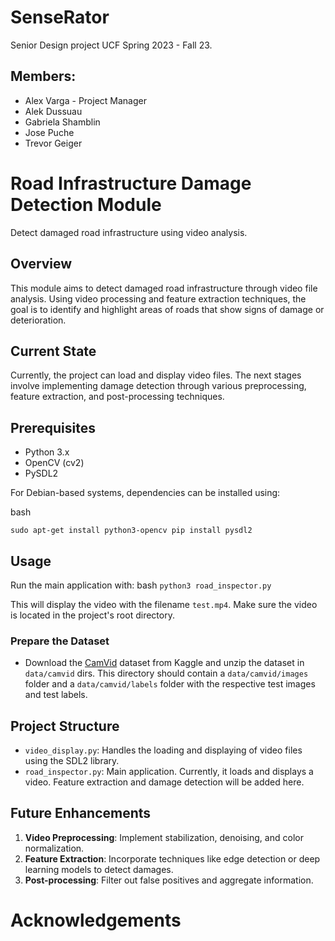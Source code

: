 # SenseRator
Senior Design project UCF Spring 2023 - Fall 23.

## Members:
- Alex Varga - Project Manager
- Alek Dussuau
- Gabriela Shamblin
- Jose Puche
- Trevor Geiger

# Road Infrastructure Damage Detection Module

Detect damaged road infrastructure using video analysis.

## Overview

This module aims to detect damaged road infrastructure through video file analysis. Using video processing and feature extraction techniques, the goal is to identify and highlight areas of roads that show signs of damage or deterioration.

## Current State

Currently, the project can load and display video files. The next stages involve implementing damage detection through various preprocessing, feature extraction, and post-processing techniques.

## Prerequisites

- Python 3.x
- OpenCV (cv2)
- PySDL2

For Debian-based systems, dependencies can be installed using:

bash

`sudo apt-get install python3-opencv pip install pysdl2`

## Usage

Run the main application with:
bash
`python3 road_inspector.py`

This will display the video with the filename `test.mp4`. Make sure the video is located in the project's root directory.

### Prepare the Dataset

- Download the [CamVid](https://www.kaggle.com/datasets/carlolepelaars/camvid) dataset from Kaggle and unzip the dataset in `data/camvid` dirs. This directory should contain a `data/camvid/images` folder and a `data/camvid/labels` folder with the respective test images and test labels.  

## Project Structure

- `video_display.py`: Handles the loading and displaying of video files using the SDL2 library.
- `road_inspector.py`: Main application. Currently, it loads and displays a video. Feature extraction and damage detection will be added here.

## Future Enhancements

1. **Video Preprocessing**: Implement stabilization, denoising, and color normalization.
2. **Feature Extraction**: Incorporate techniques like edge detection or deep learning models to detect damages.
4. **Post-processing**: Filter out false positives and aggregate information.

# Acknowledgements
